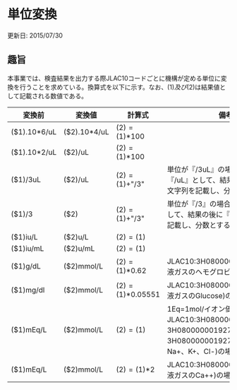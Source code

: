 # 単位変換
更新日: 2015/07/30
## 趣旨
本事業では、検査結果を出力する際JLAC10コードごとに機構が定める単位に変換を行うことを求めている。換算式を以下に示す。なお、($1)及び($2)は結果値として記載される数値である。

|変換前|変換値|計算式|備考|
|----|----|----|----|
|($1).10*6/uL|($2).10*4/uL|($2)=($1)*100|
|($1).10*2/uL|($2)/uL|($2)=($1)*100|
|($1)/3uL|($2)/uL|($2)=($1)+"/3"|単位が『/3uL』の場合、単位を『/uL』として、結果の後に『/3』の文字列を記載し、分数とする。|
|($1)/3|($2)|($2)=($1)+"/3"|単位が『/3』の場合、単位を無しとして、結果の後に『/3』の文字列を記載し、分数とする。|
|($1)iu/L|($2)u/L|($2)=($1)||
|($1)iu/mL|($2)u/mL|($2)=($1)||
|($1)g/dL|($2)mmol/L|($2)=($1)*0.62|JLAC10:3H080000001927058(血液ガスのヘモグロビン)の場合|
|($1)mg/dl|($2)mmol/L|($2)=($1)*0.05551|JLAC10:3H080000001927085(血液ガスのGlucose)の場合|
|($1)mEq/L|($2)mmol/L|($2)=($1)|1Eq=1mol/イオン価数 JLAC10:3H080000001927081、3H080000001927082、3H080000001927083(血液ガスのNa+、K+、Cl-)の場合|
|($1)mEq/L|($2)mmol/L|($2)=($1)*2|JLAC10:3H080000001927084(血液ガスのCa++)の場合|
